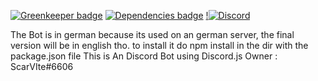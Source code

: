 
[![Greenkeeper badge](https://badges.greenkeeper.io/ScarVite/Pilzmaster.svg)](https://greenkeeper.io/)
[![Dependencies badge](https://david-dm.org/ScarVite/Pilzmaster.svg)](https://david-dm.org/ScarVite/Pilzmaster)
[!![Discord](https://img.shields.io/discord/589459184123117582)](https://discord.gg/s4ZARRp)

The Bot is in german because its used on an german server, the final version will be in english tho.
to install it do npm install in the dir with the package.json file
This is An Discord Bot using Discord.js
Owner : ScarVIte#6606
